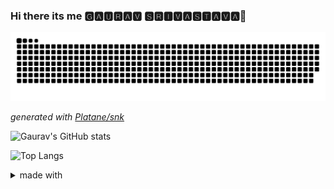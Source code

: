 ### Hi there its me 🅶🅰🆄🆁🅰🆅 🆂🆁🅸🆅🅰🆂🆃🅰🆅🅰👋

<!-- ![Snake animation](https://github.com/kd2-80161/kd2-80161/blob/output/github-contribution-grid-snake-dark.svg) -->

<picture>
  <source media="(prefers-color-scheme: dark)" srcset="https://raw.githubusercontent.com/kd2-80161/kd2-80161/output/github-contribution-grid-snake-dark.svg">
  <source media="(prefers-color-scheme: light)" srcset="https://raw.githubusercontent.com/kd2-80161/kd2-80161/output/github-contribution-grid-snake.svg">
  <img alt="github contribution grid snake animation" src="https://raw.githubusercontent.com/kd2-80161/kd2-80161/output/github-contribution-grid-snake.svg">
</picture>

_generated with [Platane/snk](https://github.com/Platane/snk)_


![Gaurav's GitHub stats](https://github-readme-stats.vercel.app/api?username=kd2-80161&theme=dark&show_icons=true)

![Top Langs](https://github-readme-stats.vercel.app/api/top-langs/?username=kd2-80161&layout=compact&theme=dark&hide_border=true)

   <details>
    <summary>made with </summary>
   <p>
     
   [Snake](https://blog.arnabghosh.me/add-github-dark-snake-animation-readme)
   
   [Statistics](https://github.com/anuraghazra/github-readme-stats)

   >golden rule when you find the md syntax is not working just give spaces horizontally or vertically :wink:
   
 </p>
  </details>




<!--  <details>
    <summary>Snake </summary>
   <p>
   
   </p>
  </details>
-->


<!--
**kd2-80161/kd2-80161** is a ✨ _special_ ✨ repository because its `README.md` (this file) appears on your GitHub profile.

Here are some ideas to get you started:

- 🔭 I’m currently working on ...
- 🌱 I’m currently learning ...
- 👯 I’m looking to collaborate on ...
- 🤔 I’m looking for help with ...
- 💬 Ask me about ...
- 📫 How to reach me: ...
- 😄 Pronouns: ...
- ⚡ Fun fact: ...
-->
